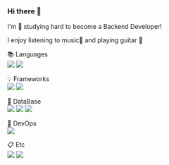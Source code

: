 ### Hi there 👋 <br>

I'm 🌱 studying hard to become a Backend Developer! <br>

I enjoy listening to music🎵 and playing guitar 🎸<br>


📚 Languages <br>
<img src="https://img.shields.io/badge/java-007396?style=for-the-badge&logo=OpenJDK&logoColor=white">
<img src="https://img.shields.io/badge/python-3776AB?style=for-the-badge&logo=python&logoColor=white">


💡 Frameworks <br>
<img src="https://img.shields.io/badge/spring boot-6DB33F?style=for-the-badge&logo=springboot&logoColor=white">
<img src="https://img.shields.io/badge/django-092E20?style=for-the-badge&logo=django&logoColor=white"> 


📁 DataBase <br>
<img src="https://img.shields.io/badge/mysql-4479A1?style=for-the-badge&logo=mysql&logoColor=white">
<img src="https://img.shields.io/badge/postgresql-4169E1?style=for-the-badge&logo=postgresql&logoColor=white">
<img src="https://img.shields.io/badge/Redis-DC382D?style=for-the-badge&logo=redis&logoColor=white">


📌 DevOps <br>
<img src="https://img.shields.io/badge/docker-2496ED?style=for-the-badge&logo=docker&logoColor=white">


📋 Etc <br>
<img src="https://img.shields.io/badge/rabbitmq-FF6F00?style=for-the-badge&logo=rabbitmq&logoColor=white"> 
<img src="https://img.shields.io/badge/celery-37814A?style=for-the-badge&logo=celery&logoColor=white"> 
